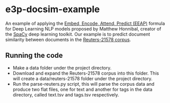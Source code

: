 # e3p-docsim-example

An example of applying the [Embed, Encode, Attend, Predict (EEAP)](https://explosion.ai/blog/deep-learning-formula-nlp) formula for Deep Learning NLP models proposed by Matthew Honnibal, creator of the [SpaCy](https://spacy.io/) deep learning toolkit. Our example is to predict document similarity between documents in the [Reuters-21578 corpus](https://archive.ics.uci.edu/ml/datasets/Reuters-21578+Text+Categorization+Collection).

## Running the code

* Make a data folder under the project directory.
* Download and expand the Reuters-21578 corpus into this folder. This will create a data/reuters-21578 folder under the project directory.
* Run the parse-reuters.py script, this will parse the corpus data and produce two flat files, one for text and another for tags in the data directory, called text.tsv and tags.tsv respectively.
 
